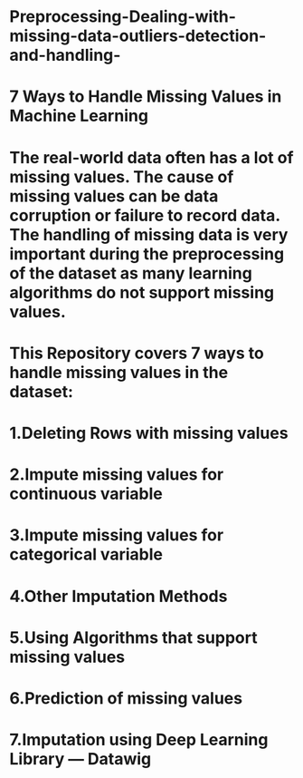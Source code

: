 # Preprocessing-Dealing-with-missing-data-outliers-detection-and-handling-
# 7 Ways to Handle Missing Values in Machine Learning
# The real-world data often has a lot of missing values. The cause of missing values can be data corruption or failure to record data. The handling of missing data is very important during the preprocessing of the dataset as many learning algorithms do not support missing values.
# This Repository covers 7 ways to handle missing values in the dataset:

# 1.Deleting Rows with missing values
# 2.Impute missing values for continuous variable
# 3.Impute missing values for categorical variable
# 4.Other Imputation Methods
# 5.Using Algorithms that support missing values
# 6.Prediction of missing values
# 7.Imputation using Deep Learning Library — Datawig
